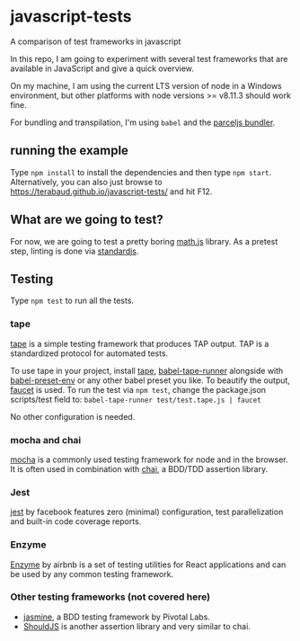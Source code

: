 # javascript-tests
A comparison of test frameworks in javascript

In this repo, I am going to experiment with several test frameworks that are available in JavaScript and give a quick overview.

On my machine, I am using the current LTS version of node in a Windows environment, but other platforms with node versions >= v8.11.3 should work fine. 

For bundling and transpilation, I'm using `babel` and the [parceljs bundler](https://parceljs.org).

## running the example

Type `npm install` to install the dependencies and then type `npm start`.
Alternatively, you can also just browse to https://terabaud.github.io/javascript-tests/ and hit F12.

## What are we going to test?

For now, we are going to test a pretty boring [math.js](https://github.com/terabaud/javascript-tests/blob/master/src/math.js) library.
As a pretest step, linting is done via  [standardjs](https://standardjs.com).

## Testing

Type `npm test` to run all the tests.

### tape

[tape](https://github.com/substack/tape) is a simple testing framework that produces TAP output. TAP is a standardized protocol for automated tests. 

To use tape in your project, install [tape](https://npmjs.com/package/tape), [babel-tape-runner](https://npmjs.com/package/babel-tape-runner) alongside with  [babel-preset-env](https://npmjs.com/package/babel-preset-env) or any other babel preset you like. To beautify the output, [faucet](https://github.com/substack/faucet) is used.
To run the test via `npm test`, change the package.json scripts/test field to: `babel-tape-runner test/test.tape.js | faucet`

No other configuration is needed.

### mocha and chai

[mocha](https://mochajs.org) is a commonly used testing framework for node and in the browser. It is often used in combination with [chai](https://chaijs.com), a BDD/TDD assertion library.

### Jest

[jest](http://jestjs.io/) by facebook features zero (minimal) configuration, test parallelization and built-in code coverage reports.

### Enzyme

[Enzyme](https://github.com/airbnb/enzyme) by airbnb is a set of testing utilities for React applications and can be used by any common testing framework.

### Other testing frameworks (not covered here)

* [jasmine](https://jasmine.github.io/), a BDD testing framework by Pivotal Labs.
* [ShouldJS](https://shouldjs.github.io) is another assertion library and very similar to chai.